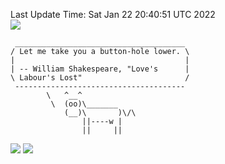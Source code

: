 Last Update Time: 
Sat Jan 22 20:40:51 UTC 2022
<br>![](https://img.shields.io/badge/%E5%A4%A7%E5%AE%B6-%E5%AE%89%E5%AE%89-green)<br>
```
 ______________________________________
/ Let me take you a button-hole lower. \
|                                      |
| -- William Shakespeare, "Love's      |
\ Labour's Lost"                       /
 --------------------------------------
        \   ^__^
         \  (oo)\_______
            (__)\       )\/\
                ||----w |
                ||     ||
```
![](https://github-readme-stats.vercel.app/api?username=chenlitw)
![](https://github-readme-stats.vercel.app/api/top-langs/?username=chenlitw)
